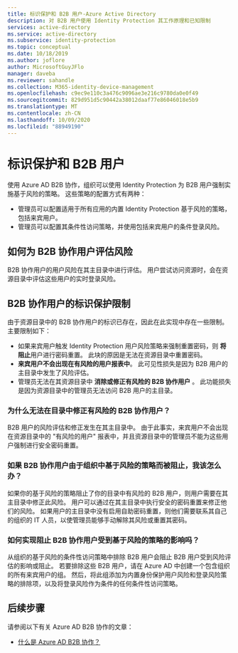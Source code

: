 ```yaml
---
title: 标识保护和 B2B 用户-Azure Active Directory
description: 对 B2B 用户使用 Identity Protection 其工作原理和已知限制
services: active-directory
ms.service: active-directory
ms.subservice: identity-protection
ms.topic: conceptual
ms.date: 10/18/2019
ms.author: joflore
author: MicrosoftGuyJFlo
manager: daveba
ms.reviewer: sahandle
ms.collection: M365-identity-device-management
ms.openlocfilehash: c9ec9e110c3a476c9096ae3e216c9780da0e0f49
ms.sourcegitcommit: 829d951d5c90442a38012daaf77e86046018e5b9
ms.translationtype: MT
ms.contentlocale: zh-CN
ms.lasthandoff: 10/09/2020
ms.locfileid: "88949190"
---
```

# <a name="identity-protection-and-b2b-users"></a>标识保护和 B2B 用户

使用 Azure AD B2B 协作，组织可以使用 Identity Protection 为 B2B 用户强制实施基于风险的策略。 这些策略的配置方式有两种：

- 管理员可以配置适用于所有应用的内置 Identity Protection 基于风险的策略，包括来宾用户。
- 管理员可以配置其条件性访问策略，并使用包括来宾用户的条件登录风险。

## <a name="how-is-risk-evaluated-for-b2b-collaboration-users"></a>如何为 B2B 协作用户评估风险

B2B 协作用户的用户风险在其主目录中进行评估。 用户尝试访问资源时，会在资源目录中评估这些用户的实时登录风险。

## <a name="limitations-of-identity-protection-for-b2b-collaboration-users"></a>B2B 协作用户的标识保护限制

由于资源目录中的 B2B 协作用户的标识已存在，因此在此实现中存在一些限制。 主要限制如下：

- 如果来宾用户触发 Identity Protection 用户风险策略来强制重置密码，则 **将阻止**用户进行密码重置。 此块的原因是无法在资源目录中重置密码。
- **来宾用户不会出现在有风险的用户报表中**。 此可见性损失是因为 B2B 用户的主目录中发生了风险评估。
- 管理员无法在其资源目录中 **消除或修正有风险的 B2B 协作用户** 。 此功能损失是因为资源目录中的管理员无法访问 B2B 用户的主目录。

### <a name="why-cant-i-remediate-risky-b2b-collaboration-users-in-my-directory"></a>为什么无法在目录中修正有风险的 B2B 协作用户？

B2B 用户的风险评估和修正发生在其主目录中。 由于此事实，来宾用户不会出现在资源目录中的 "有风险的用户" 报表中，并且资源目录中的管理员不能为这些用户强制进行安全密码重置。

### <a name="what-do-i-do-if-a-b2b-collaboration-user-was-blocked-due-to-a-risk-based-policy-in-my-organization"></a>如果 B2B 协作用户由于组织中基于风险的策略而被阻止，我该怎么办？

如果你的基于风险的策略阻止了你的目录中有风险的 B2B 用户，则用户需要在其主目录中修正此风险。 用户可以通过在其主目录中执行安全的密码重置来修正他们的风险。 如果用户的主目录中没有启用自助密码重置，则他们需要联系其自己的组织的 IT 人员，以使管理员能够手动解除其风险或重置其密码。

### <a name="how-do-i-prevent-b2b-collaboration-users-from-being-impacted-by-risk-based-policies"></a>如何实现阻止 B2B 协作用户受到基于风险的策略的影响吗？

从组织的基于风险的条件性访问策略中排除 B2B 用户会阻止 B2B 用户受到风险评估的影响或阻止。 若要排除这些 B2B 用户，请在 Azure AD 中创建一个包含组织的所有来宾用户的组。 然后，将此组添加为内置身份保护用户风险和登录风险策略的排除项，以及将登录风险作为条件的任何条件性访问策略。

## <a name="next-steps"></a>后续步骤

请参阅以下有关 Azure AD B2B 协作的文章：

- [什么是 Azure AD B2B 协作？](../external-identities/what-is-b2b.md)
